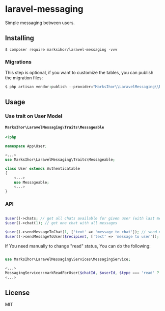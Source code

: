 # laravel-messaging
Simple messaging between users.

## Installing

```shell
$ composer require marksihor/laravel-messaging -vvv
```

### Migrations

This step is optional, if you want to customize the tables, you can publish the migration files:

```php
$ php artisan vendor:publish --provider="MarksIhor\\LaravelMessaging\\MessagingServiceProvider" --tag=migrations
```


## Usage

### Use trait on User Model

#### `MarksIhor\LaravelMessaging\Traits\Messageable`

```php
<?php

namespace App\User;

<...>
use MarksIhor\LaravelMessaging\Traits\Messageable;

class User extends Authenticatable
{
    <...>
    use Messageable;
    <...>
}
```

### API

```php

$user()->chats; // get all chats available for given user (with last message)
$user()->chat(1); // get one chat with all messages

$user()->sendMessageToChat(1, ['text' => 'message to chat']); // send message to specified chat (if user is in the chat)
$user()->sendMessageToUser($recipient, ['text' => 'message to user']); // send message to specified recipient
```

If You need manually to change "read" status, You can do the following:

```php

use MarksIhor\LaravelMessaging\Services\MessagingService;

<...>
MessagingService::markReadForUser($chatId, $userId, $type === 'read' ? 1 : 0)
<...>

```

## License

MIT